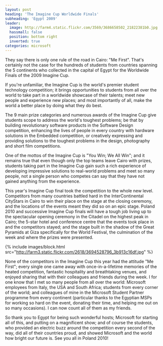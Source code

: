 ```yaml
---
layout: post
heading: 'The Imagine Cup Worldwide Finals'
subheading: 'Egypt 2009'
leader:
  image: http://farm4.static.flickr.com/3569/3686658502_21822381b0.jpg
  hassmall: false
  position: bottom right
  inverted: true
categories: microsoft
---
```


They say there is only one rule of the road in Cairo: "Me First". That's certainly not the case for the hundreds of students from countries spanning the 5 continents who collected in the capital of Egypt for the Worldwide Finals of the 2009 Imagine Cup.

If you're unfamiliar, the Imagine Cup is the world's premier student technology competition; it brings opportunities to students from all over the world to take part in a worldwide showcase of their talents; meet new people and experience new places; and most importantly of all, make the world a better place by doing what they do best.

The 9 main prize categories and numerous awards of the Imagine Cup give students scope to address the world's toughest problems; be that by building revolutionary software products in the Software Design competition, enhancing the lives of people in every country with hardware solutions in the Embedded competition, or creatively expressing and providing solutions to the toughest problems in the design, photography and short film competitions.

One of the mottos of the Imagine Cup is "You Win; We All Win"; and it remains true that even though only the top teams leave Cairo with prizes, students taking part in the Imagine Cup gain such a rich experience of developing impressive solutions to real-world problems and meet so many people, not a single person who competes can say that they have not gained anything from the experience.

This year's Imagine Cup final took the competition to the whole new level. Competitors from many countries battled hard in the InterContinental CityStars in Cairo to win their place on the stage at the closing ceremony, and the locations of the events meant they did so on an epic stage. Poland 2010 and successive Imagine Cup finals will have a tough job living up to the spectacular opening ceremony in the Citadel on the highest peak in Cairo; the 5-star hotel and conference centre that the events took place in and the competitors stayed; and the stage built in the shadow of the Great Pyramids at Giza specifically for the World Festival, the culmination of the week and where the prizes were presented.

{% include images/block.html src="http://farm3.static.flickr.com/2618/3694528796_3b913c16df.jpg" %}

None of the competitors in the Imagine Cup this year had the attitude "Me First"; every single one came away with once-in-a-lifetime memories of the heated competition, fantastic hospitality and breathtaking venues, and enjoyed sharing that with their colleagues and friends during the week. I for one know that I met so many people from all over the world: Microsoft employees from Italy, the USA and South Africa; students from every corner of the world; and colleagues of mine in the Microsoft Student Partner programme from every continent (particular thanks to the Egyptian MSPs for working so hard on the event, donating their time, and helping me out on so many occasions). I can now count all of them as my friends.

So thank you to Egypt for being such wonderful hosts; Microsoft for starting all of this, and putting on a magnificent show; and of course the students, who provided an electric buzz around the competition every second of the way, did all of their countries proud, and showed Microsoft and the world how bright our future is. See you all in Poland 2010!
